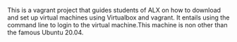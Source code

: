 This is a vagrant project that guides students of ALX on how to download and set up virtual machines using Virtualbox and vagrant. It entails using the command line to login to the virtual machine.This machine is non other than the famous Ubuntu 20.04.

